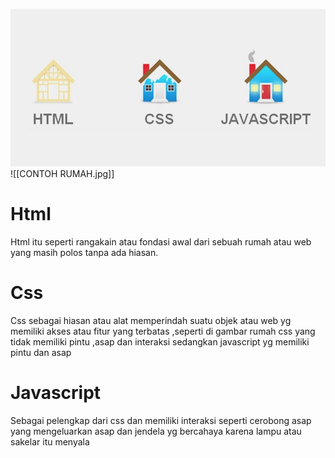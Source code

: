 ![alt text](https://github.com/FrlcSven/HTML-OBSIDIAN/blob/main/ASET%20HTML/CONTOH%20RUMAH.jpg?raw=true)
![[CONTOH RUMAH.jpg]]

# Html
Html itu seperti rangakain atau fondasi awal dari sebuah rumah atau web yang masih polos tanpa ada hiasan. 

# Css
Css sebagai hiasan atau alat memperindah suatu objek atau web yg memiliki akses atau fitur yang terbatas ,seperti di gambar rumah css yang tidak memiliki pintu ,asap dan interaksi sedangkan javascript yg memiliki pintu dan asap

# Javascript 
Sebagai pelengkap dari css dan memiliki interaksi seperti cerobong asap yang mengeluarkan asap dan jendela yg bercahaya karena lampu atau sakelar itu menyala
